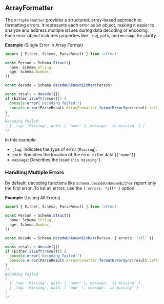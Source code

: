 ## ArrayFormatter

The `ArrayFormatter` provides a structured, array-based approach to formatting errors. It represents each error as an object, making it easier to analyze and address multiple issues during data decoding or encoding. Each error object includes properties like `_tag`, `path`, and `message` for clarity.

**Example** (Single Error in Array Format)

```ts twoslash
import { Either, Schema, ParseResult } from 'effect'

const Person = Schema.Struct({
  name: Schema.String,
  age: Schema.Number,
})

const decode = Schema.decodeUnknownEither(Person)

const result = decode({})
if (Either.isLeft(result)) {
  console.error('Decoding failed:')
  console.error(ParseResult.ArrayFormatter.formatErrorSync(result.left))
}
/*
Decoding failed:
[ { _tag: 'Missing', path: [ 'name' ], message: 'is missing' } ]
*/
```

In this example:

- `_tag`: Indicates the type of error (`Missing`).
- `path`: Specifies the location of the error in the data (`['name']`).
- `message`: Describes the issue (`'is missing'`).

### Handling Multiple Errors

By default, decoding functions like `Schema.decodeUnknownEither` report only the first error. To list all errors, use the `{ errors: "all" }` option.

**Example** (Listing All Errors)

```ts twoslash
import { Either, Schema, ParseResult } from 'effect'

const Person = Schema.Struct({
  name: Schema.String,
  age: Schema.Number,
})

const decode = Schema.decodeUnknownEither(Person, { errors: 'all' })

const result = decode({})
if (Either.isLeft(result)) {
  console.error('Decoding failed:')
  console.error(ParseResult.ArrayFormatter.formatErrorSync(result.left))
}
/*
Decoding failed:
[
  { _tag: 'Missing', path: [ 'name' ], message: 'is missing' },
  { _tag: 'Missing', path: [ 'age' ], message: 'is missing' }
]
*/
```
